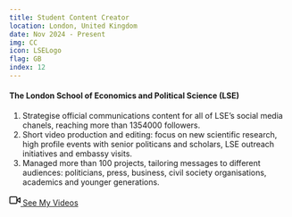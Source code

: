 ```yaml
---
title: Student Content Creator
location: London, United Kingdom
date: Nov 2024 - Present
img: CC
icon: LSELogo
flag: GB
index: 12
---
```


<h4 class="text-left text-[clamp(1.3rem,3vw,1.45rem)] text-black">The London School of Economics and Political Science (LSE)</h4>

<ol class="list-[circle]">
    <li class="ml-5 prose">
        Strategise official communications content for all of LSE’s social media chanels, reaching more than 1354000 followers.
    </li>
    <li class="ml-5 prose">
        Short video production and editing: focus on new scientific research, high profile events with senior politicans and scholars, LSE outreach initiatives and embassy visits.
    </li>
    <li class="ml-5 prose">
        Managed more than 100 projects, tailoring messages to different audiences: politicians, press, business, civil society organisations, academics and younger generations.
    </li>
</ol>
<a href="content_creator" class="inline-block text-center border-2 border-main-green-dark bg-main-green hover:bg-main-green-dark text-white font-medium px-6 py-3 rounded-lg mt-4 transition-all duration-300 transform hover:scale-105 shadow-md hover:shadow-lg mx-auto max-w-[280px] w-full">
    <span class="flex items-center justify-center gap-2">
        <svg xmlns="http://www.w3.org/2000/svg" width="20" height="20" viewBox="0 0 24 24" fill="none" stroke="currentColor" stroke-width="2" stroke-linecap="round" stroke-linejoin="round">
            <polygon points="23 7 16 12 23 17 23 7"></polygon>
            <rect x="1" y="5" width="15" height="14" rx="2" ry="2"></rect>
        </svg>
    See My Videos
    </span>
</a>
